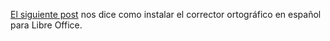 [El siguiente post](http://www.linuxhispano.net/2012/11/20/instalar-el-corrector-ortografico-en-libreoffice/) nos dice como instalar el corrector ortográfico en español para Libre Office.
